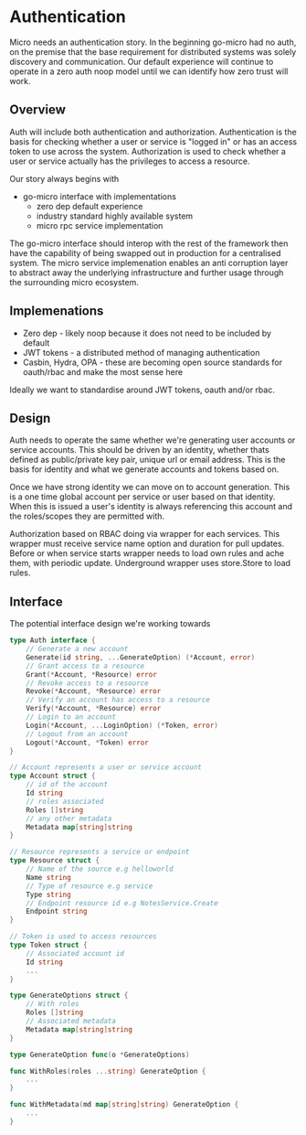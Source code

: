 # Authentication

Micro needs an authentication story. In the beginning go-micro had no auth, on the premise that the base requirement 
for distributed systems was solely discovery and communication. Our default experience will continue to operate 
in a zero auth noop model until we can identify how zero trust will work.

## Overview

Auth will include both authentication and authorization. Authentication is the basis for checking whether a user 
or service is "logged in" or has an access token to use across the system. Authorization is used to check 
whether a user or service actually has the privileges to access a resource.

Our story always begins with

- go-micro interface with implementations
  * zero dep default experience
  * industry standard highly available system
  * micro rpc service implementation

The go-micro interface should interop with the rest of the framework then have the capability of being swapped 
out in production for a centralised system. The micro service implemenation enables an anti corruption layer 
to abstract away the underlying infrastructure and further usage through the surrounding micro ecosystem.

## Implemenations

- Zero dep - likely noop because it does not need to be included by default
- JWT tokens - a distributed method of managing authentication
- Casbin, Hydra, OPA - these are becoming open source standards for oauth/rbac and make the most sense here

Ideally we want to standardise around JWT tokens, oauth and/or rbac.

## Design

Auth needs to operate the same whether we're generating user accounts or service accounts. This should be 
driven by an identity, whether thats defined as public/private key pair, unique url or email address. 
This is the basis for identity and what we generate accounts and tokens based on.

Once we have strong identity we can move on to account generation. This is a one time global account per 
service or user based on that identity. When this is issued a user's identity is always referencing this 
account and the roles/scopes they are permitted with.

Authorization based on RBAC doing via wrapper for each services. This wrapper must receive service name
option and duration for pull updates. Before or when service starts wrapper needs to load own rules and
ache them, with periodic update. Underground wrapper uses store.Store to load rules.

## Interface

The potential interface design we're working towards

```go
type Auth interface {
	// Generate a new account
	Generate(id string, ...GenerateOption) (*Account, error)
	// Grant access to a resource
	Grant(*Account, *Resource) error
	// Revoke access to a resource
	Revoke(*Account, *Resource) error
	// Verify an account has access to a resource
	Verify(*Account, *Resource) error
	// Login to an account
	Login(*Account, ...LoginOption) (*Token, error)
	// Logout from an account
	Logout(*Account, *Token) error
}

// Account represents a user or service account
type Account struct {
	// id of the account
	Id string
	// roles associated
	Roles []string
	// any other metadata
	Metadata map[string]string
}

// Resource represents a service or endpoint
type Resource struct {
	// Name of the source e.g helloworld
	Name string
	// Type of resource e.g service
	Type string
	// Endpoint resource id e.g NotesService.Create
	Endpoint string
}

// Token is used to access resources
type Token struct {
	// Associated account id
	Id string
	...
}

type GenerateOptions struct {
	// With roles
	Roles []string
	// Associated metadata
	Metadata map[string]string
}

type GenerateOption func(o *GenerateOptions)

func WithRoles(roles ...string) GenerateOption {
	...
}

func WithMetadata(md map[string]string) GenerateOption {
	...
}
```
